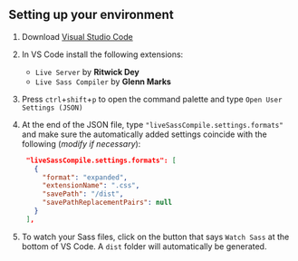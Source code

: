 ## Setting up your environment

1. Download [Visual Studio Code](https://code.visualstudio.com/)

2. In VS Code install the following extensions:
   * `Live Server` by **Ritwick Dey**
   * `Live Sass Compiler` by **Glenn Marks**

3. Press `ctrl`+`shift`+`p` to open the command palette and type `Open User Settings (JSON)`

4. At the end of the JSON file, type `"liveSassCompile.settings.formats"` and make sure the automatically added settings coincide with the following (_modify if necessary_):
   ```json
    "liveSassCompile.settings.formats": [
      {
        "format": "expanded",
        "extensionName": ".css",
        "savePath": "/dist",
        "savePathReplacementPairs": null
      }
    ],
   ```

5. To watch your Sass files, click on the button that says `Watch Sass` at the bottom of VS Code. A `dist` folder will automatically be generated.
